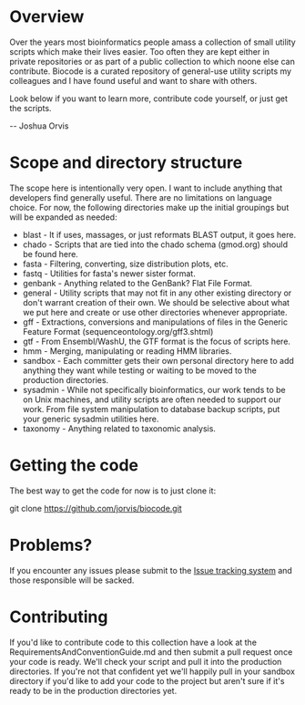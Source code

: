 Overview
========

Over the years most bioinformatics people amass a collection of small utility scripts 
which make their lives easier. Too often they are kept either in private repositories 
or as part of a public collection to which noone else can contribute. Biocode is a 
curated repository of general-use utility scripts my colleagues and I have found 
useful and want to share with others.

Look below if you want to learn more, contribute code yourself, or just get the 
scripts.

-- Joshua Orvis

Scope and directory structure
=============================

The scope here is intentionally very open. I want to include anything that developers 
find generally useful. There are no limitations on language choice. For now, the 
following directories make up the initial groupings but will be expanded as needed:

- blast - It if uses, massages, or just reformats BLAST output, it goes here.
- chado - Scripts that are tied into the chado schema (gmod.org) should be found here.
- fasta - Filtering, converting, size distribution plots, etc.
- fastq - Utilities for fasta's newer sister format.
- genbank - Anything related to the GenBank? Flat File Format.
- general - Utility scripts that may not fit in any other existing directory or don't 
  warrant creation of their own. We should be selective about what we put here and 
  create or use other directories whenever appropriate.
- gff - Extractions, conversions and manipulations of files in the Generic Feature 
  Format (sequenceontology.org/gff3.shtml)
- gtf - From Ensembl/WashU, the GTF format is the focus of scripts here.
- hmm - Merging, manipulating or reading HMM libraries.
- sandbox - Each committer gets their own personal directory here to add anything they 
  want while testing or waiting to be moved to the production directories.
- sysadmin - While not specifically bioinformatics, our work tends to be on Unix machines, 
  and utility scripts are often needed to support our work. From file system 
  manipulation to database backup scripts, put your generic sysadmin utilities here.
- taxonomy - Anything related to taxonomic analysis.

Getting the code
================

The best way to get the code for now is to just clone it:

   git clone https://github.com/jorvis/biocode.git

Problems?
=========

If you encounter any issues please submit to the [Issue tracking system](https://github.com/jorvis/biocode/issues)
and those responsible will be sacked.


Contributing
============

If you'd like to contribute code to this collection have a look at the RequirementsAndConventionGuide.md 
and then submit a pull request once your code is ready.  We'll check your script 
and pull it into the production directories.  If you're not that confident yet 
we'll happily pull in your sandbox directory if you'd like to add your code to the 
project but aren't sure if it's ready to be in the production directories yet.



